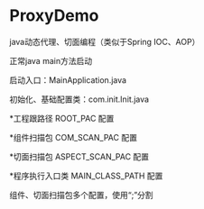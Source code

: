 # ProxyDemo
java动态代理、切面编程（类似于Spring IOC、AOP）

正常java main方法启动

启动入口：MainApplication.java

初始化、基础配置类：com.init.Init.java

*工程跟路径 ROOT_PAC 配置

*组件扫描包 COM_SCAN_PAC 配置

*切面扫描包 ASPECT_SCAN_PAC 配置

*程序执行入口类 MAIN_CLASS_PATH 配置

组件、切面扫描包多个配置，使用“;”分割